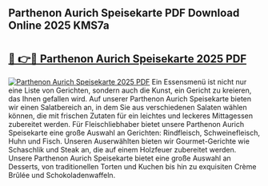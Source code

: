 ## Parthenon Aurich Speisekarte PDF Download Online 2025 KMS7a

# <h2><a href="http://gc7hkj7.nevu.top/?p=Parthenon+Aurich+Speisekarte">🔗 👉🔴 Parthenon Aurich Speisekarte 2025 PDF</a></h2>

[![Parthenon Aurich Speisekarte 2025 PDF](https://i.imgur.com/dBaPXMq.png)](http://gc7hkj7.nevu.top/?p=Parthenon+Aurich+Speisekarte)
Ein Essensmenü ist nicht nur eine Liste von Gerichten, sondern auch die Kunst, ein Gericht zu kreieren, das Ihnen gefallen wird. Auf unserer Parthenon Aurich Speisekarte bieten wir einen Salatbereich an, in dem Sie aus verschiedenen Salaten wählen können, die mit frischen Zutaten für ein leichtes und leckeres Mittagessen zubereitet werden. Für Fleischliebhaber bietet unsere Parthenon Aurich Speisekarte eine große Auswahl an Gerichten: Rindfleisch, Schweinefleisch, Huhn und Fisch. Unseren Auserwählten bieten wir Gourmet-Gerichte wie Schaschlik und Steak an, die auf einem Holzfeuer zubereitet werden. Unsere Parthenon Aurich Speisekarte bietet eine große Auswahl an Desserts, von traditionellen Torten und Kuchen bis hin zu exquisiten Crème Brûlée und Schokoladenwaffeln.
